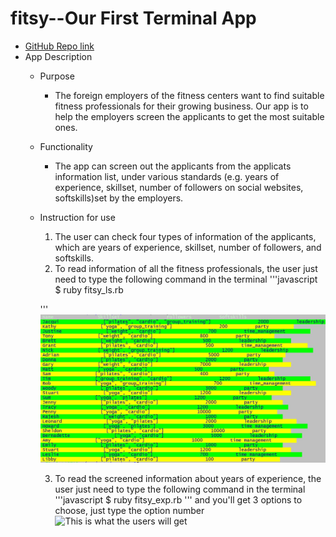 # fitsy--Our First Terminal App
* [GitHub Repo link](https://github.com/Joshua-Tu/FITSY-PROJECT)
* App Description
  * Purpose
    * The foreign employers of the fitness centers want to find suitable fitness professionals for their growing business. Our app is to help the employers screen the applicants to get the most suitable ones.
  * Functionality
    * The app can screen out the applicants from the applicats information list, under various standards (e.g. years of experience, skillset, number of followers on social websites, softskills)set by the employers.
  * Instruction for use
    1. The user can check four types of information of the applicants, which are years of experience, skillset, number of followers, and softskills.
    2. To read information of all the fitness professionals, the user just need to type the following command in the terminal
    '''javascript
    $ ruby fitsy_ls.rb
    
    '''
    ![This is what the users will get](https://github.com/Joshua-Tu/FITSY-PROJECT/blob/Josh-Tu/pics/fitsy_ls%20snapshot.jpg?raw=true)
    
    3. To read the screened information about years of experience, the user just need to type the following command in the terminal 
    '''javascript
    $ ruby fitsy_exp.rb
    '''
     and you'll get 3 options to choose, just type the option number 
     ![This is what the users will get](   )
